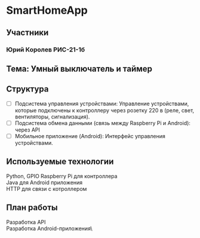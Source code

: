 # SmartHomeApp

## Участники

### Юрий Королев  РИС-21-1б

## Тема: Умный выключатель и таймер

## Структура

- [ ] Подсистема управления устройствами: Управление устройствами, которые подключены к контроллеру через розетку 220 в (реле, свет, вентиляторы, сигнализация).
- [ ] Подсистема обмена данными (связь между Raspberry Pi и Android): через API
- [ ] Мобильное приложение (Android): Интерфейс управления устройствами.

## Используемые технологии

Python, GPIO Raspberry Pi для контроллера\
Java для Android приложения\
HTTP для связи с котроллером

## План работы

Разработка API\
Разработка Android-приложения\

